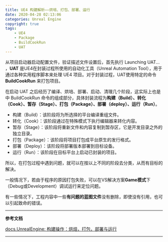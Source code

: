 ```yaml
---
title: UE4 构建解析——烘培、打包、部署、运行
date: 2020-04-28 02:13:06
categories: Unreal Engine
copyright: true
tags:
	- UE4
	- Package
	- BuildCookRun
	- UAT
---
```


从项目启动器启动配置文件，验证描述文件设置后，首先执行 Launching UAT... ，**UAT** 是UE4在封装过程所使用的自动化工具（Unreal Automation Tool），用于通过各种实用程序脚本来处理 UE4 项目。对于封装过程，UAT使用特定的命令 **BuildCookRun** 来打包项目。

<!-- more -->

在启动 UAT 之后经历了编译、烘培、部署、启动、清理几个阶段，这实际上也是中 BuildCookRun 命令的组成部分，具体封装流程为**构建（Build）、转化（Cook）、暂存（Stage）、打包（Package）、部署（deploy）、运行（Run）**。

* 构建（Build）：该阶段将为所选择的平台编译重组文件。
* 转化（Cook）：该阶段通过在特殊模式下执行编辑器来转化内容。
* 暂存（Stage）：该阶段将重新文件和内容复制到暂存区，它是开发目录之外的独立目录。
* 打包（Package）：该阶段将项目打包成平台原生的发行格式。
* 部署（Deploy）：该阶段将部署版本部署到目标设备。
* 运行（Run）：该阶段在目标平台上启动已封装的项目。

所以，在打包过程中遇到问题，就可以在按以上不同的阶段去分类，从而有目标的解决。

一般情况下，若由于程序的原因打包失败，可以在VS解决方案**Game模式**下（Debug或Development）调试运行来定位问题。

有一些情况下，工程内容中一些**有问题的蓝图文件**没有删除，即使没有引用，也可以引起致命的错误。



---

**参考文档**

[docs.UnrealEngine: 构建操作：烘焙，打包，部署与运行](https://docs.unrealengine.com/zh-CN/Engine/Deployment/BuildOperations/index.html)

---
